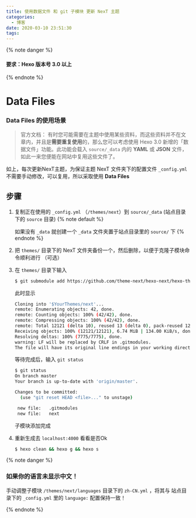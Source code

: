 ```yaml
---
title: 使用数据文件 和 git 子模块 更新 NexT 主题
categories:
  - 博客
date: 2020-03-10 23:51:30
tags:
---
```


{% note danger %}

#### 要求：Hexo 版本号 3.0 以上

{% endnote %}

# Data Files

### Data Files 的使用场景

> 官方文档：
> 有时您可能需要在主题中使用某些资料，而这些资料并不在文章内，并且是**需要重复使用**的，那么您可以考虑使用 Hexo 3.0 新增的「数据文件」功能。此功能会载入 `source/_data` 内的 **YAML** 或 **JSON** 文件，如此一来您便能在网站中复用这些文件了。

如上，每次更新NexT主题，为保证主题 NexT 文件夹下的配置文件 `_config.yml` 不需要手动修改，可以复用，所以采取使用 **Data Files** 

## 步骤

1. 复制正在使用的 `_config.yml` （`/themes/next`）到 `source/_data` (站点目录下的 `source` 目录)
   {% note default %}

   如果没有 `_data` 就创建一个 `_data` 文件夹置于站点目录里的 `source/` 下
   {% endnote %}

2. 把 `themes/` 目录下的 NexT 文件夹备份一个，然后删除，以便于克隆子模块命令顺利进行 （可选）

3. 在 `themes/` 目录下输入

   ```bash
   $ git submodule add https://github.com/theme-next/hexo-next/hexo-theme-next next
   ```

   此时显示

   ```bash
   Cloning into '$YourThemes/next'...
   remote: Enumerating objects: 42, done.
   remote: Counting objects: 100% (42/42), done.
   remote: Compressing objects: 100% (42/42), done.
   remote: Total 12121 (delta 10), reused 13 (delta 0), pack-reused 12079
   Receiving objects: 100% (12121/12121), 6.74 MiB | 134.00 KiB/s, done.
   Resolving deltas: 100% (7775/7775), done.
   warning: LF will be replaced by CRLF in .gitmodules.
   The file will have its original line endings in your working directory
   ```

   等待完成后，输入 `git status`

   ```bash
   $ git status
   On branch master
   Your branch is up-to-date with 'origin/master'.
   
   Changes to be committed:
     (use "git reset HEAD <file>..." to unstage)
   
   	new file:   .gitmodules
   	new file:   next
   ```

   子模块添加完成

4. 重新生成去 `localhost:4000` 看看是否Ok

   ```bash
   $ hexo clean && hexo g && hexo s
   ```



{% note danger %}

### 如果你的语言未显示中文！

手动调整子模块 `/themes/next/languages` 目录下的 `zh-CN.yml` ，将其与 站点目录下的 `_config.yml` 里的 `language:` 配置保持一致！

{% endnote %}